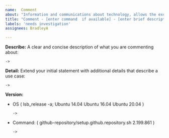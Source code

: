 ```yaml
---
name:  Comment
about: "Information and communications about technology, allows the exchange of knownledge."
title: "Comment - [enter command  if available] - [enter brief description]"
labels: 'needs investigation'
assignees: BradleyA

---
```


**Describe:**
A clear and concise description of what you are commenting about:

    ->

**Detail:**
Extend your initial statement with additional details that describe a use case:

    ->

**Version:**
 - OS ( lsb_release -a; Ubuntu 14.04  Ubuntu 16.04  Ubuntu 20.04 )
 
       ->
 
  - Command: ( github-repository/setup.github.repository.sh  2.199.861 )

        ->

